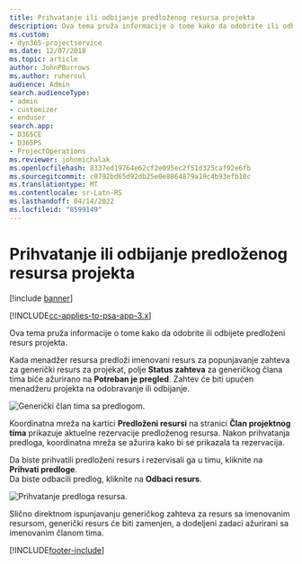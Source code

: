 ```yaml
---
title: Prihvatanje ili odbijanje predloženog resursa projekta
description: Ova tema pruža informacije o tome kako da odobrite ili odbijete predloženi resurs projekta.
ms.custom:
- dyn365-projectservice
ms.date: 12/07/2018
ms.topic: article
author: JohnPBurrows
ms.author: ruhercul
audience: Admin
search.audienceType:
- admin
- customizer
- enduser
search.app:
- D365CE
- D365PS
- ProjectOperations
ms.reviewer: johnmichalak
ms.openlocfilehash: 8337ed19764e62cf2e095ec2f51d325caf92e6fb
ms.sourcegitcommit: c0792bd65d92db25e0e8864879a19c4b93efb10c
ms.translationtype: MT
ms.contentlocale: sr-Latn-RS
ms.lasthandoff: 04/14/2022
ms.locfileid: "8599149"
---
```

# <a name="accept-or-reject-a-proposed-project-resource"></a>Prihvatanje ili odbijanje predloženog resursa projekta

[!include [banner](../includes/psa-now-project-operations.md)]

[!INCLUDE[cc-applies-to-psa-app-3.x](../includes/cc-applies-to-psa-app-3x.md)]

Ova tema pruža informacije o tome kako da odobrite ili odbijete predloženi resurs projekta.

Kada menadžer resursa predloži imenovani resurs za popunjavanje zahteva za generički resurs za projekat, polje **Status zahteva** za generičkog člana tima biće ažurirano na **Potreban je pregled**. Zahtev će biti upućen menadžeru projekta na odobravanje ili odbijanje.

![Generički član tima sa predlogom.](media/RM-how-to-19.png)

Koordinatna mreža na kartici **Predloženi resursi** na stranici **Član projektnog tima** prikazuje aktuelne rezervacije predloženog resursa. Nakon prihvatanja predloga, koordinatna mreža se ažurira kako bi se prikazala ta rezervacija. 

Da biste prihvatili predloženi resurs i rezervisali ga u timu, kliknite na **Prihvati predloge**.  
Da biste odbacili predlog, kliknite na **Odbaci resurs**.

![Prihvatanje predloga resursa.](media/RM-how-to-20.png) 

Slično direktnom ispunjavanju generičkog zahteva za resurs sa imenovanim resursom, generički resurs će biti zamenjen, a dodeljeni zadaci ažurirani sa imenovanim članom tima.


[!INCLUDE[footer-include](../includes/footer-banner.md)]
